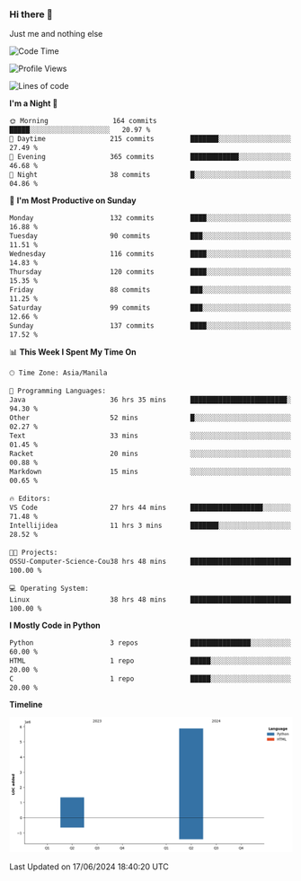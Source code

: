 ### Hi there 👋

Just me and nothing else


<!--START_SECTION:waka-->
![Code Time](http://img.shields.io/badge/Code%20Time-398%20hrs%202%20mins-blue)

![Profile Views](http://img.shields.io/badge/Profile%20Views-24-blue)

![Lines of code](https://img.shields.io/badge/From%20Hello%20World%20I%27ve%20Written-7.2%20million%20lines%20of%20code-blue)

**I'm a Night 🦉** 

```text
🌞 Morning                164 commits         █████░░░░░░░░░░░░░░░░░░░░   20.97 % 
🌆 Daytime                215 commits         ███████░░░░░░░░░░░░░░░░░░   27.49 % 
🌃 Evening                365 commits         ████████████░░░░░░░░░░░░░   46.68 % 
🌙 Night                  38 commits          █░░░░░░░░░░░░░░░░░░░░░░░░   04.86 % 
```
📅 **I'm Most Productive on Sunday** 

```text
Monday                   132 commits         ████░░░░░░░░░░░░░░░░░░░░░   16.88 % 
Tuesday                  90 commits          ███░░░░░░░░░░░░░░░░░░░░░░   11.51 % 
Wednesday                116 commits         ████░░░░░░░░░░░░░░░░░░░░░   14.83 % 
Thursday                 120 commits         ████░░░░░░░░░░░░░░░░░░░░░   15.35 % 
Friday                   88 commits          ███░░░░░░░░░░░░░░░░░░░░░░   11.25 % 
Saturday                 99 commits          ███░░░░░░░░░░░░░░░░░░░░░░   12.66 % 
Sunday                   137 commits         ████░░░░░░░░░░░░░░░░░░░░░   17.52 % 
```


📊 **This Week I Spent My Time On** 

```text
🕑︎ Time Zone: Asia/Manila

💬 Programming Languages: 
Java                     36 hrs 35 mins      ████████████████████████░   94.30 % 
Other                    52 mins             █░░░░░░░░░░░░░░░░░░░░░░░░   02.27 % 
Text                     33 mins             ░░░░░░░░░░░░░░░░░░░░░░░░░   01.45 % 
Racket                   20 mins             ░░░░░░░░░░░░░░░░░░░░░░░░░   00.88 % 
Markdown                 15 mins             ░░░░░░░░░░░░░░░░░░░░░░░░░   00.65 % 

🔥 Editors: 
VS Code                  27 hrs 44 mins      ██████████████████░░░░░░░   71.48 % 
Intellijidea             11 hrs 3 mins       ███████░░░░░░░░░░░░░░░░░░   28.52 % 

🐱‍💻 Projects: 
OSSU-Computer-Science-Cou38 hrs 48 mins      █████████████████████████   100.00 % 

💻 Operating System: 
Linux                    38 hrs 48 mins      █████████████████████████   100.00 % 
```

**I Mostly Code in Python** 

```text
Python                   3 repos             ███████████████░░░░░░░░░░   60.00 % 
HTML                     1 repo              █████░░░░░░░░░░░░░░░░░░░░   20.00 % 
C                        1 repo              █████░░░░░░░░░░░░░░░░░░░░   20.00 % 
```



**Timeline**

![Lines of Code chart](https://raw.githubusercontent.com/brutist/brutist/main/assets/bar_graph.png)


 Last Updated on 17/06/2024 18:40:20 UTC
<!--END_SECTION:waka-->
